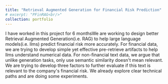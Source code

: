 ```yaml
---
title: "Retrieval Augmented Generation for Financial Risk Prediction"
# excerpt: "PFinRAG<br/>"
collection: portfolio
---
```


I have worked in this project for 6 monthsWe are working to design better Retrieval Augmented Generation(i.e. RAG) to help large language models(i.e. llms) predict financial risk more accurately. For financial data, we are trying to develop simple yet effective pre-retrieve artifacts to help llms understand numerical data. For non-financial text data, we argue that unlike generation tasks, only use semantic similarity doesn't mean relevant. We are trying to develop three factors to further evaluate if this text is relevant to the company's financial risk. We already explore clear technical paths and are doing some experiments.
